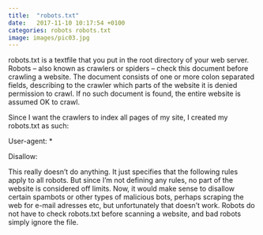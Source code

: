 ```yaml
---
title:  "robots.txt"
date:   2017-11-10 10:17:54 +0100
categories: robots robots.txt
image: images/pic03.jpg
---
```

robots.txt is a textfile that you put in the root directory of your web server. Robots – also known as crawlers or spiders – check this document before crawling a website. The document consists of one or more colon separated fields, describing to the crawler which parts of the website it is denied permission to crawl. If no such document is found, the entire website is assumed OK to crawl.

Since I want the crawlers to index all pages of my site, I created my robots.txt as such:

User-agent: *

Disallow:

This really doesn’t do anything. It just specifies that the following rules apply to all robots. But since I’m not defining any rules, no part of the website is considered off limits.
Now, it would make sense to disallow certain spambots or other types of malicious bots, perhaps scraping the web for e-mail adresses etc, but unfortunately that doesn’t work. Robots do not have to check robots.txt before scanning a website, and bad robots simply ignore the file.
